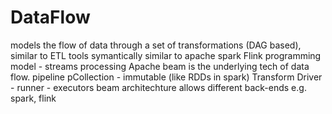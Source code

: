 # DataFlow

models the flow of data through a set of transformations (DAG based), similar to ETL tools
symantically similar to apache spark
Flink programming model - streams processing
Apache beam is the underlying tech of data flow.
pipeline
pCollection - immutable (like RDDs in spark)
Transform
Driver - 
runner - executors
beam architechture allows different back-ends e.g. spark, flink
